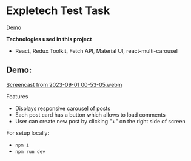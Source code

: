# Expletech Test Task
[Demo](https://expletech-tt.vercel.app/)

**Technologies used in this project**
- React, Redux Toolkit, Fetch API, Material UI, react-multi-carousel

## Demo:
[Screencast from 2023-09-01 00-53-05.webm](https://github.com/serentinos/expletech-tt/assets/56607847/20b150d4-b0f6-4564-b4b5-4808db2846d2)

Features
- Displays responsive carousel of posts
- Each post card has a button which allows to load comments
- User can create new post by clicking "+" on the right side of screen

For setup locally:
- `npm i`
- `npm run dev`
